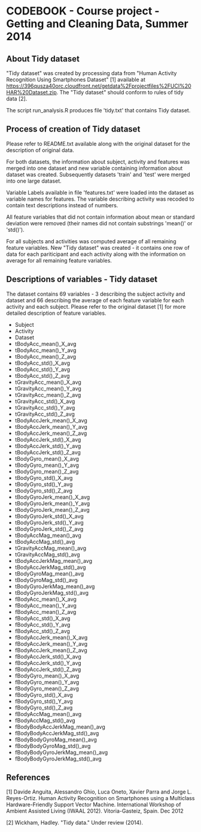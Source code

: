 CODEBOOK - Course project - Getting and Cleaning Data, Summer 2014
==================================================================

About Tidy dataset
-------------------
"Tidy dataset" was created by processing data from "Human Activity Recognition Using Smartphones Dataset" [1] available at https://396qusza40orc.cloudfront.net/getdata%2Fprojectfiles%2FUCI%20HAR%20Dataset.zip. The "Tidy dataset" should conform to rules of tidy data [2].

The script run_analysis.R produces file 'tidy.txt' that contains Tidy dataset.

Process of creation of Tidy dataset
------------------------------------
Please refer to README.txt available along with the original dataset for the description of original data.

For both datasets, the information about subject, activity and features was merged into one dataset and new variable containing information about dataset was created. Subsequently datasets 'train' and 'test' were merged into one large dataset.

Variable Labels available in file 'features.txt' were loaded into the dataset as variable names for features. The variable describing activity was recoded to contain text descriptions instead of numbers.

All feature variables that did not contain information about mean or standard deviation were removed (their names did not contain substrings 'mean()' or 'std()').

For all subjects and activities was computed average of all remaining feature variables. New "Tidy dataset" was created - it contains one row of data for each pariticipant and each activity along with the information on average for all remaining feature variables.


Descriptions of variables - Tidy dataset
---------------------------
The dataset contains 69 variables - 3 describing the subject activity and dataset and 66 describing the average of each feature variable for each activity and each subject. Please refer to the original dataset [1] for more detailed description of feature variables.

 * Subject
 * Activity
 * Dataset
 * tBodyAcc_mean()_X_avg
 * tBodyAcc_mean()_Y_avg
 * tBodyAcc_mean()_Z_avg
 * tBodyAcc_std()_X_avg
 * tBodyAcc_std()_Y_avg
 * tBodyAcc_std()_Z_avg
 * tGravityAcc_mean()_X_avg
 * tGravityAcc_mean()_Y_avg
 * tGravityAcc_mean()_Z_avg
 * tGravityAcc_std()_X_avg
 * tGravityAcc_std()_Y_avg
 * tGravityAcc_std()_Z_avg
 * tBodyAccJerk_mean()_X_avg
 * tBodyAccJerk_mean()_Y_avg
 * tBodyAccJerk_mean()_Z_avg
 * tBodyAccJerk_std()_X_avg
 * tBodyAccJerk_std()_Y_avg
 * tBodyAccJerk_std()_Z_avg
 * tBodyGyro_mean()_X_avg
 * tBodyGyro_mean()_Y_avg
 * tBodyGyro_mean()_Z_avg
 * tBodyGyro_std()_X_avg
 * tBodyGyro_std()_Y_avg
 * tBodyGyro_std()_Z_avg
 * tBodyGyroJerk_mean()_X_avg
 * tBodyGyroJerk_mean()_Y_avg
 * tBodyGyroJerk_mean()_Z_avg
 * tBodyGyroJerk_std()_X_avg
 * tBodyGyroJerk_std()_Y_avg
 * tBodyGyroJerk_std()_Z_avg
 * tBodyAccMag_mean()_avg
 * tBodyAccMag_std()_avg
 * tGravityAccMag_mean()_avg
 * tGravityAccMag_std()_avg
 * tBodyAccJerkMag_mean()_avg
 * tBodyAccJerkMag_std()_avg
 * tBodyGyroMag_mean()_avg
 * tBodyGyroMag_std()_avg
 * tBodyGyroJerkMag_mean()_avg
 * tBodyGyroJerkMag_std()_avg
 * fBodyAcc_mean()_X_avg
 * fBodyAcc_mean()_Y_avg
 * fBodyAcc_mean()_Z_avg
 * fBodyAcc_std()_X_avg
 * fBodyAcc_std()_Y_avg
 * fBodyAcc_std()_Z_avg
 * fBodyAccJerk_mean()_X_avg
 * fBodyAccJerk_mean()_Y_avg
 * fBodyAccJerk_mean()_Z_avg
 * fBodyAccJerk_std()_X_avg
 * fBodyAccJerk_std()_Y_avg
 * fBodyAccJerk_std()_Z_avg
 * fBodyGyro_mean()_X_avg
 * fBodyGyro_mean()_Y_avg
 * fBodyGyro_mean()_Z_avg
 * fBodyGyro_std()_X_avg
 * fBodyGyro_std()_Y_avg
 * fBodyGyro_std()_Z_avg
 * fBodyAccMag_mean()_avg
 * fBodyAccMag_std()_avg
 * fBodyBodyAccJerkMag_mean()_avg
 * fBodyBodyAccJerkMag_std()_avg
 * fBodyBodyGyroMag_mean()_avg
 * fBodyBodyGyroMag_std()_avg
 * fBodyBodyGyroJerkMag_mean()_avg
 * fBodyBodyGyroJerkMag_std()_avg

References
--------------------
[1] Davide Anguita, Alessandro Ghio, Luca Oneto, Xavier Parra and Jorge L. Reyes-Ortiz. Human Activity Recognition on Smartphones using a Multiclass Hardware-Friendly Support Vector Machine. International Workshop of Ambient Assisted Living (IWAAL 2012). Vitoria-Gasteiz, Spain. Dec 2012

[2] Wickham, Hadley. "Tidy data." Under review (2014).